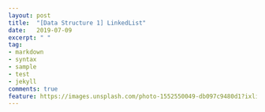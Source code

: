 ```yaml
---
layout: post
title:  "[Data Structure 1] LinkedList"
date:   2019-07-09
excerpt: " "
tag:
- markdown 
- syntax
- sample
- test
- jekyll
comments: true
feature: https://images.unsplash.com/photo-1552550049-db097c9480d1?ixlib=rb-1.2.1&ixid=eyJhcHBfaWQiOjEyMDd9&auto=format&fit=crop&w=1234&q=80
---
```


